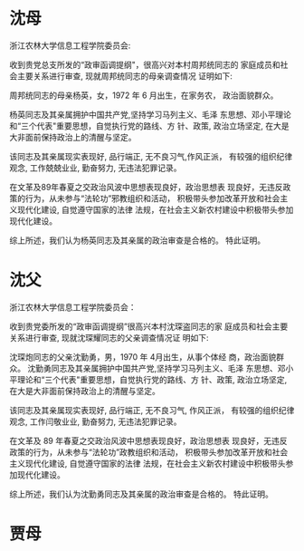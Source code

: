 # 沈母

浙江农林大学信息工程学院委员会:

收到贵党总支所发的“政审函调提纲"，很高兴对本村周邦统同志的
家庭成员和社会主要关系进行审查, 现就周邦统同志的母亲调查情况
证明如下:

周邦统同志的母亲杨英，女，1972 年 6 月出生，在家务农，
政治面貌群众。

杨英同志及其亲属拥护中国共产党,坚持学习马列主义、毛泽
东思想、邓小平理论和“三个代表"重要思想，自觉执行党的路线、方
针、政策, 政治立场坚定, 在大是大非面前保持政治上的清醒与坚定。

该同志及其亲属现实表现好, 品行端正, 无不良习气,作风正派，
有较强的组织纪律观念, 工作兢兢业业, 勤奋努力, 无违法犯罪记录。

在文革及89年春夏之交政治风波中思想表现良好，政治思想表
现良好，无违反政策的行为，从未参与“法轮功”邪教组织和活动，
积极带头参加改革开放和社会主义现代化建设, 自觉遵守国家的法律
法规，在社会主义新农村建设中积极带头参加现代化建设。

综上所述，我们认为杨英同志及其亲属的政治审查是合格的。
特此证明。


# 沈父

浙江农林大学信息工程学院委员会：

收到贵党委所发的“政审函调提纲”很高兴本村沈琛盗同志的家
庭成员和社会主要关系进行审查, 现就沈琛耀同志的父亲调查情况证
明如下:

沈琛炮同志的父亲沈勤勇，男，1970 年 4月出生，从事个体经
商，政治面貌群众。
沈勤勇同志及其亲属拥护中国共产党,坚持学习马列主义、毛泽
东思想、邓小平理论和“三个代表"重要思想，自觉执行党的路线、方
针、政策, 政治立场坚定, 在大是大非面前保持政治上的清醒与坚定。

该同志及其亲属现实表现好, 品行端正, 无不良习气, 作风正派，
有较强的组织纪律观念, 工作闫敬业业, 勤奋努力, 无违法犯罪记录。

在文革及 89 年春夏之交政治风波中思想表现良好，政治思想表
现良好，无违反政策的行为，从未参与“法轮功”政教组织和活动，
积极带头参加改革开放和社会主义现代化建设, 自觉遵守国家的法律
法规，在社会主义新农村建设中积极带头参加现代化建设。

综上所述，我们认为沈勤勇同志及其亲属的政治审查是合格的。
特此证明。

# 贾母





















